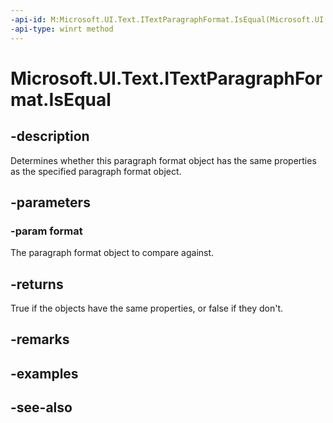 ```yaml
---
-api-id: M:Microsoft.UI.Text.ITextParagraphFormat.IsEqual(Microsoft.UI.Text.ITextParagraphFormat)
-api-type: winrt method
---
```


<!-- Method syntax
public bool IsEqual(Windows.UI.Text.ITextParagraphFormat format)
-->

# Microsoft.UI.Text.ITextParagraphFormat.IsEqual

## -description
Determines whether this paragraph format object has the same properties as the specified paragraph format object.

## -parameters
### -param format
The paragraph format object to compare against.

## -returns
True if the objects have the same properties, or false if they don't.

## -remarks

## -examples

## -see-also
